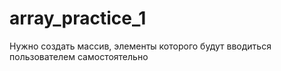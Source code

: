 # array_practice_1
Нужно создать массив, элементы которого будут вводиться пользователем самостоятельно
